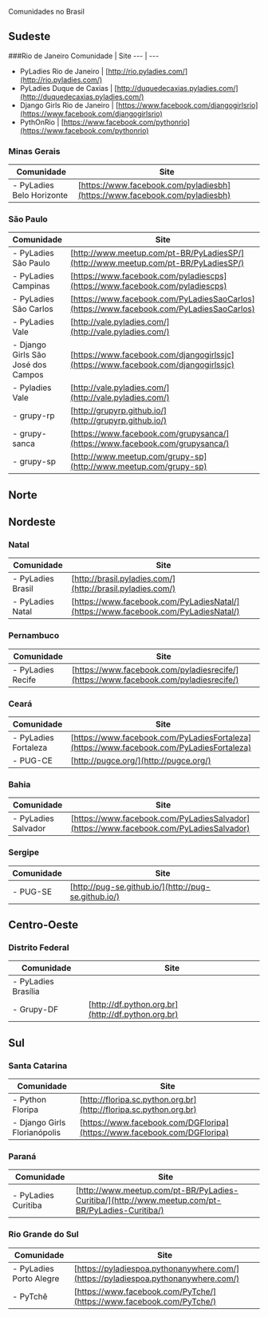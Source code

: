 Comunidades no Brasil

## Sudeste

###Rio de Janeiro
Comunidade | Site 
 --- | --- 
- PyLadies Rio de Janeiro | [http://rio.pyladies.com/](http://rio.pyladies.com/)
- PyLadies Duque de Caxias | [http://duquedecaxias.pyladies.com/](http://duquedecaxias.pyladies.com/)
- Django Girls Rio de Janeiro | [https://www.facebook.com/djangogirlsrio](https://www.facebook.com/djangogirlsrio)
- PythOnRio | [https://www.facebook.com/pythonrio](https://www.facebook.com/pythonrio)


### Minas Gerais
Comunidade | Site 
 --- | --- 
- PyLadies Belo Horizonte | [https://www.facebook.com/pyladiesbh](https://www.facebook.com/pyladiesbh)

### São Paulo
Comunidade | Site 
 --- | --- 
- PyLadies São Paulo | [http://www.meetup.com/pt-BR/PyLadiesSP/](http://www.meetup.com/pt-BR/PyLadiesSP/)
- PyLadies Campinas | [https://www.facebook.com/pyladiescps](https://www.facebook.com/pyladiescps)
- PyLadies São Carlos | [https://www.facebook.com/PyLadiesSaoCarlos](https://www.facebook.com/PyLadiesSaoCarlos)
- PyLadies Vale | [http://vale.pyladies.com/](http://vale.pyladies.com/)
- Django Girls São José dos Campos | [https://www.facebook.com/djangogirlssjc](https://www.facebook.com/djangogirlssjc)
- Pyladies Vale | [http://vale.pyladies.com/](http://vale.pyladies.com/)
- grupy-rp | [http://grupyrp.github.io/](http://grupyrp.github.io/)
- grupy-sanca | [https://www.facebook.com/grupysanca/](https://www.facebook.com/grupysanca/)
- grupy-sp | [http://www.meetup.com/grupy-sp](http://www.meetup.com/grupy-sp)


## Norte

## Nordeste

### Natal
Comunidade | Site 
 --- | --- 
- PyLadies Brasil | [http://brasil.pyladies.com/](http://brasil.pyladies.com/)
- PyLadies Natal | [https://www.facebook.com/PyLadiesNatal/](https://www.facebook.com/PyLadiesNatal/)

### Pernambuco
Comunidade | Site 
 --- | --- 
- PyLadies Recife | [https://www.facebook.com/pyladiesrecife/](https://www.facebook.com/pyladiesrecife/)

### Ceará
Comunidade | Site 
 --- | --- 
- PyLadies Fortaleza | [https://www.facebook.com/PyLadiesFortaleza](https://www.facebook.com/PyLadiesFortaleza)
- PUG-CE | [http://pugce.org/](http://pugce.org/)

### Bahia
Comunidade | Site 
 --- | --- 
- PyLadies Salvador | [https://www.facebook.com/PyLadiesSalvador](https://www.facebook.com/PyLadiesSalvador)
 
### Sergipe
Comunidade | Site 
 --- | --- 
- PUG-SE | [http://pug-se.github.io/](http://pug-se.github.io/)

## Centro-Oeste

### Distrito Federal
Comunidade | Site 
 --- | --- 
- PyLadies Brasília | []()
- Grupy-DF | [http://df.python.org.br](http://df.python.org.br)

## Sul

### Santa Catarina
Comunidade | Site 
 --- | --- 
- Python Floripa | [http://floripa.sc.python.org.br](http://floripa.sc.python.org.br)
- Django Girls Florianópolis | [https://www.facebook.com/DGFloripa](https://www.facebook.com/DGFloripa)

### Paraná
Comunidade | Site 
 --- | --- 
- PyLadies Curitiba | [http://www.meetup.com/pt-BR/PyLadies-Curitiba/](http://www.meetup.com/pt-BR/PyLadies-Curitiba/)

### Rio Grande do Sul
Comunidade | Site 
 --- | --- 
- PyLadies Porto Alegre | [https://pyladiespoa.pythonanywhere.com/](https://pyladiespoa.pythonanywhere.com/)
- PyTchê | [https://www.facebook.com/PyTche/](https://www.facebook.com/PyTche/)
